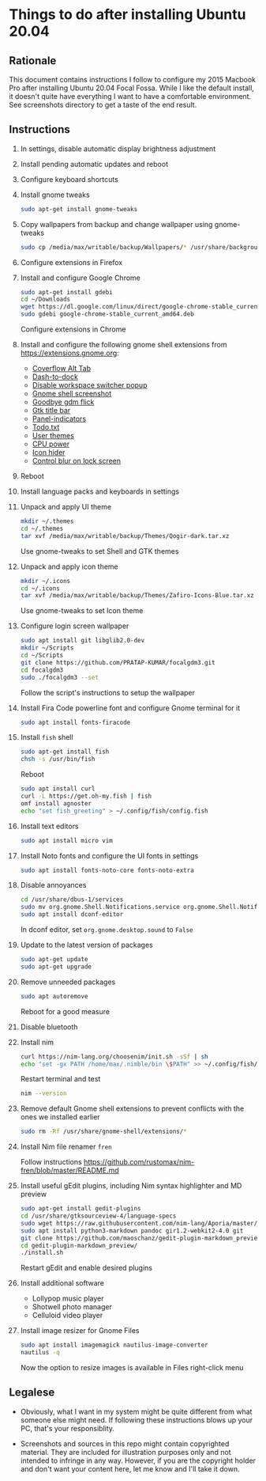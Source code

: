 # Things to do after installing Ubuntu 20.04

## Rationale

This document contains instructions I follow to configure my 2015 Macbook Pro after installing Ubuntu 20.04 Focal Fossa. While I like the default install, it doesn't quite have everything I want to have a comfortable environment. See screenshots directory to get a taste of the end result.

## Instructions

1. In settings, disable automatic display brightness adjustment

1. Install pending automatic updates and reboot

1. Configure keyboard shortcuts

1. Install gnome tweaks

    ```sh
    sudo apt-get install gnome-tweaks
    ```

1. Copy wallpapers from backup and change wallpaper using gnome-tweaks

    ```sh
    sudo cp /media/max/writable/backup/Wallpapers/* /usr/share/backgrounds
    ```
    
1. Configure extensions in Firefox

1. Install and configure Google Chrome

    ```sh
    sudo apt-get install gdebi
    cd ~/Downloads
    wget https://dl.google.com/linux/direct/google-chrome-stable_current_amd64.deb
    sudo gdebi google-chrome-stable_current_amd64.deb
    ```

    Configure extensions in Chrome

1. Install and configure the following gnome shell extensions from https://extensions.gnome.org:

    * [Coverflow Alt Tab](https://extensions.gnome.org/extension/97/coverflow-alt-tab/)
    * [Dash-to-dock](https://extensions.gnome.org/extension/307/dash-to-dock/)
    * [Disable workspace switcher popup](https://extensions.gnome.org/extension/959/disable-workspace-switcher-popup/)
    * [Gnome shell screenshot](https://extensions.gnome.org/extension/1112/screenshot-tool/)
    * [Goodbye gdm flick](https://extensions.gnome.org/extension/3037/good-bye-gdm-flick/)
    * [Gtk title bar](https://extensions.gnome.org/extension/1732/gtk-title-bar/)
    * [Panel-indicators](https://extensions.gnome.org/extension/3022/panel-indicators/)
    * [Todo.txt](https://extensions.gnome.org/extension/570/todotxt/)
    * [User themes](https://extensions.gnome.org/extension/19/user-themes/)
    * [CPU power](https://extensions.gnome.org/extension/945/cpu-power-manager/)
    * [Icon hider](https://github.com/ikalnitsky/gnome-shell-extension-icon-hider)
    * [Control blur on lock screen](https://extensions.gnome.org/extension/2935/control-blur-effect-on-lock-screen/)
    
1. Reboot

1. Install language packs and keyboards in settings

1. Unpack and apply UI theme

    ```sh
    mkdir ~/.themes
    cd ~/.themes
    tar xvf /media/max/writable/backup/Themes/Qogir-dark.tar.xz
    ```

    Use gnome-tweaks to set Shell and GTK themes

1. Unpack and apply icon theme

    ```sh
    mkdir ~/.icons
    cd ~/.icons
    tar xvf /media/max/writable/backup/Themes/Zafiro-Icons-Blue.tar.xz
    ```

    Use gnome-tweaks to set Icon theme

1. Configure login screen wallpaper

    ```sh
    sudo apt install git libglib2.0-dev
    mkdir ~/Scripts
    cd ~/Scripts
    git clone https://github.com/PRATAP-KUMAR/focalgdm3.git
    cd focalgdm3
    sudo ./focalgdm3 --set
    ```

    Follow the script's instructions to setup the wallpaper

1. Install Fira Code powerline font and configure Gnome terminal for it

    ```sh
    sudo apt install fonts-firacode
    ```

1. Install `fish` shell

    ```sh
    sudo apt-get install fish
    chsh -s /usr/bin/fish
    ```
    
    Reboot
    
    ```sh
    sudo apt install curl
    curl -L https://get.oh-my.fish | fish
    omf install agnoster
    echo "set fish_greeting" > ~/.config/fish/config.fish
    ```    

1. Install text editors

    ```sh
    sudo apt install micro vim
    ```
    
1. Install Noto fonts and configure the UI fonts in settings

    ```sh
    sudo apt install fonts-noto-core fonts-noto-extra
    ```

1. Disable annoyances

    ```sh
    cd /usr/share/dbus-1/services
    sudo mv org.gnome.Shell.Notifications.service org.gnome.Shell.Notifications.service.disabled
    sudo apt install dconf-editor
    ```

    In dconf editor, set `org.gnome.desktop.sound` to `False`


1. Update to the latest version of packages

    ```sh
    sudo apt-get update
    sudo apt-get upgrade
    ```
    
1. Remove unneeded packages

    ```sh
    sudo apt autoremove
    ```
        
    Reboot for a good measure

1. Disable bluetooth

1. Install nim

    ```sh
    curl https://nim-lang.org/choosenim/init.sh -sSf | sh
    echo "set -gx PATH /home/max/.nimble/bin \$PATH" >> ~/.config/fish/config.fish
    ```
    
    Restart terminal and test
    ```sh
    nim --version
    ```

1. Remove default Gnome shell extensions to prevent conflicts with the ones we installed earlier

    ```sh
    sudo rm -Rf /usr/share/gnome-shell/extensions/*
    ```

1. Install Nim file renamer `fren`

    Follow instructions https://github.com/rustomax/nim-fren/blob/master/README.md
    
1. Install useful gEdit plugins, including Nim syntax highlighter and MD preview

    ```sh
    sudo apt-get install gedit-plugins
    cd /usr/share/gtksourceview-4/language-specs
    sudo wget https://raw.githubusercontent.com/nim-lang/Aporia/master/share/gtksourceview-2.0/language-specs/nim.lang
    sudo apt install python3-markdown pandoc gir1.2-webkit2-4.0 git
    git clone https://github.com/maoschanz/gedit-plugin-markdown_preview
    cd gedit-plugin-markdown_preview/
    ./install.sh
    ```

    Restart gEdit and enable desired plugins
    
1. Install additional software
    * Lollypop music player
    * Shotwell photo manager
    * Celluloid video player

1. Install image resizer for Gnome Files

    ```sh
    sudo apt install imagemagick nautilus-image-converter
    nautilus -q
    ```
    
    Now the option to resize images is available in Files right-click menu

## Legalese

* Obviously, what I want in my system might be quite different from what someone else might need. If following these instructions blows up your PC, that's your responsiblity.

* Screenshots and sources in this repo might contain copyrighted material. They are included for illustration purposes only and not intended to infringe in any way. However, if you are the copyright holder and don't want your content here, let me know and I'll take it down.

